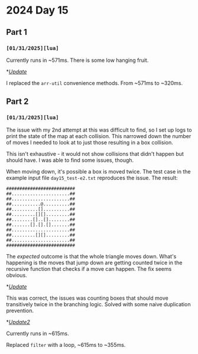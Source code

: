 
# 2024 Day 15

## Part 1

### `[01/31/2025][lua]`

Currently runs in ~571ms. There is some low hanging fruit.

*<u>*Update</u>*

I replaced the `arr-util` convenience methods. From ~571ms to ~320ms.

## Part 2

### `[01/31/2025][lua]`

The issue with my 2nd attempt at this was difficult to find, so I set up logs to print the state of the map at each collision. This narrowed down the number of moves I needed to look at to just those resulting in a box collision.

This isn't exhaustive - it would not show collisions that didn't happen but should have. I was able to find some issues, though.

When moving down, it's possible a box is moved twice. The test case in the example input file `day15_test-e2.txt` reproduces the issue. The result:

```
##########################
##......................##
##......................##
##...........@..........##
##..........[]..........##
##.........[][].........##
##........[]..[]........##
##.......[].[].[].......##
##......................##
##.........[][].........##
##......................##
##########################
```

The *expected* outcome is that the whole triangle moves down. What's happening is the moves that jump down are getting counted twice in the recursive function that checks if a move can happen. The fix seems obvious.

*<u>*Update</u>*

This was correct, the issues was counting boxes that should move transitively twice in the branching logic. Solved with some naive duplication prevention.

*<u>*Update2</u>*

Currently runs in ~615ms.

Replaced `filter` with a loop, ~615ms to ~355ms.
